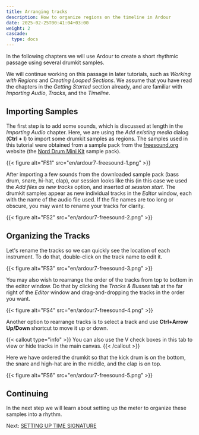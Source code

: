 ```yaml
---
title: Arranging tracks
description: How to organize regions on the timeline in Ardour
date: 2025-02-25T00:41:04+03:00
weight: 2
cascade:
  type: docs
---
```


In the following chapters we will use Ardour to create a short rhythmic passage
using several drumkit samples.

We will continue working on this passage in later tutorials, such as _Working
with Regions_ and _Creating Looped Sections_. We assume that you have read
the chapters in the _Getting Started_ section already, and are familiar with
_Importing Audio_, _Tracks_, and the _Timeline_.

## Importing Samples

The first step is to add some sounds, which is discussed at length in the
_Importing Audio_ chapter. Here, we are using the _Add existing media_
dialog (**Ctrl + I**) to import some drumkit samples as regions. The samples
used in this tutorial were obtained from a sample pack from the
[freesound.org](http://www.freesound.org/) website (the
[Nord Drum Mini Kit](https://freesound.org/people/menegass/packs/10430/) sample
pack).

{{< figure alt="FS1" src="en/ardour7-freesound-1.png" >}}

After importing a few sounds from the downloaded sample pack (bass drum, snare,
hi-hat, clap), our session looks like this (in this case we used the _Add files
as new tracks_ option, and inserted _at session start_. The drumkit samples
appear as new individual tracks in the _Editor_ window, each with the name of the
audio file used. If the file names are too long or obscure, you may want to
rename your tracks for clarity.

{{< figure alt="FS2" src="en/ardour7-freesound-2.png" >}}

## Organizing the Tracks

Let's rename the tracks so we can quickly see the location of each instrument.
To do that, double-click on the track name to edit it.

{{< figure alt="FS3" src="en/ardour7-freesound-3.png" >}}

You may also wish to rearrange the order of the tracks from top to bottom in the
editor window. Do that by clicking the _Tracks & Busses_ tab at the far right
of the _Editor_ window and drag-and-dropping the tracks in the order you want.

{{< figure alt="FS4" src="en/ardour7-freesound-4.png" >}}

Another option to rearrange tracks is to select a track and use **Ctrl+Arrow
Up/Down** shortcut to move it up or down.

{{< callout type="info" >}}
You can also use the V check boxes in this tab to view or hide
tracks in the main canvas.
{{< /callout >}}

Here we have ordered the drumkit so that the kick drum is on the bottom, the
snare and high-hat are in the middle, and the clap is on top.  

{{< figure alt="FS6" src="en/ardour7-freesound-5.png" >}}

## Continuing

In the next step we will learn about setting up the meter to organize these
samples into a rhythm.

Next: [SETTING UP TIME SIGNATURE](../setting-up-time-signature)
